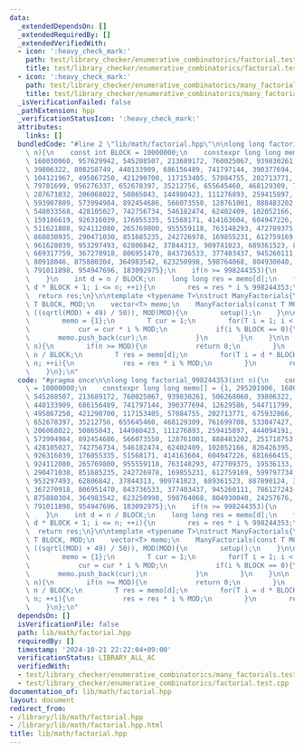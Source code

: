 ```yaml
---
data:
  _extendedDependsOn: []
  _extendedRequiredBy: []
  _extendedVerifiedWith:
  - icon: ':heavy_check_mark:'
    path: test/library_checker/enumerative_combinatorics/factorial.test.cpp
    title: test/library_checker/enumerative_combinatorics/factorial.test.cpp
  - icon: ':heavy_check_mark:'
    path: test/library_checker/enumerative_combinatorics/many_factorials.test.cpp
    title: test/library_checker/enumerative_combinatorics/many_factorials.test.cpp
  _isVerificationFailed: false
  _pathExtension: hpp
  _verificationStatusIcon: ':heavy_check_mark:'
  attributes:
    links: []
  bundledCode: "#line 2 \"lib/math/factorial.hpp\"\n\nlong long factorial_998244353(int\
    \ n){\n    const int BLOCK = 10000000;\n    constexpr long long memo[] = {1, 295201906,\
    \ 160030060, 957629942, 545208507, 213689172, 760025067, 939830261, 506268060,\
    \ 39806322, 808258749, 440133909, 686156489, 741797144, 390377694, 12629586, 544711799,\
    \ 104121967, 495867250, 421290700, 117153405, 57084755, 202713771, 675932866,\
    \ 79781699, 956276337, 652678397, 35212756, 655645460, 468129309, 761699708, 533047427,\
    \ 287671032, 206068022, 50865043, 144980423, 111276893, 259415897, 444094191,\
    \ 593907889, 573994984, 892454686, 566073550, 128761001, 888483202, 251718753,\
    \ 548033568, 428105027, 742756734, 546182474, 62402409, 102052166, 826426395,\
    \ 159186619, 926316039, 176055335, 51568171, 414163604, 604947226, 681666415,\
    \ 511621808, 924112080, 265769800, 955559118, 763148293, 472709375, 19536133,\
    \ 860830935, 290471030, 851685235, 242726978, 169855231, 612759169, 599797734,\
    \ 961628039, 953297493, 62806842, 37844313, 909741023, 689361523, 887890124, 380694152,\
    \ 669317759, 367270918, 806951470, 843736533, 377403437, 945260111, 786127243,\
    \ 80918046, 875880304, 364983542, 623250998, 598764068, 804930040, 24257676, 214821357,\
    \ 791011898, 954947696, 183092975};\n    if(n >= 998244353){\n        return 0;\n\
    \    }\n    int d = n / BLOCK;\n    long long res = memo[d];\n    for(int i =\
    \ d * BLOCK + 1; i <= n; ++i){\n        res = res * i % 998244353;\n    }\n  \
    \  return res;\n}\n\ntemplate <typename T>\nstruct ManyFactorials{\n    const\
    \ T BLOCK, MOD;\n    vector<T> memo;\n    ManyFactorials(const T MOD) : BLOCK((T)\
    \ ((sqrtl(MOD) + 49) / 50)), MOD(MOD){\n        setup();\n    }\n\n    void setup(){\n\
    \        memo = {1};\n        T cur = 1;\n        for(T i = 1; i < MOD; ++i){\n\
    \            cur = cur * i % MOD;\n            if(i % BLOCK == 0){\n         \
    \       memo.push_back(cur);\n            }\n        }\n    }\n\n    T factorial(T\
    \ n){\n        if(n >= MOD){\n            return 0;\n        }\n        T d =\
    \ n / BLOCK;\n        T res = memo[d];\n        for(T i = d * BLOCK + 1; i <=\
    \ n; ++i){\n            res = res * i % MOD;\n        }\n        return res;\n\
    \    }\n};\n"
  code: "#pragma once\n\nlong long factorial_998244353(int n){\n    const int BLOCK\
    \ = 10000000;\n    constexpr long long memo[] = {1, 295201906, 160030060, 957629942,\
    \ 545208507, 213689172, 760025067, 939830261, 506268060, 39806322, 808258749,\
    \ 440133909, 686156489, 741797144, 390377694, 12629586, 544711799, 104121967,\
    \ 495867250, 421290700, 117153405, 57084755, 202713771, 675932866, 79781699, 956276337,\
    \ 652678397, 35212756, 655645460, 468129309, 761699708, 533047427, 287671032,\
    \ 206068022, 50865043, 144980423, 111276893, 259415897, 444094191, 593907889,\
    \ 573994984, 892454686, 566073550, 128761001, 888483202, 251718753, 548033568,\
    \ 428105027, 742756734, 546182474, 62402409, 102052166, 826426395, 159186619,\
    \ 926316039, 176055335, 51568171, 414163604, 604947226, 681666415, 511621808,\
    \ 924112080, 265769800, 955559118, 763148293, 472709375, 19536133, 860830935,\
    \ 290471030, 851685235, 242726978, 169855231, 612759169, 599797734, 961628039,\
    \ 953297493, 62806842, 37844313, 909741023, 689361523, 887890124, 380694152, 669317759,\
    \ 367270918, 806951470, 843736533, 377403437, 945260111, 786127243, 80918046,\
    \ 875880304, 364983542, 623250998, 598764068, 804930040, 24257676, 214821357,\
    \ 791011898, 954947696, 183092975};\n    if(n >= 998244353){\n        return 0;\n\
    \    }\n    int d = n / BLOCK;\n    long long res = memo[d];\n    for(int i =\
    \ d * BLOCK + 1; i <= n; ++i){\n        res = res * i % 998244353;\n    }\n  \
    \  return res;\n}\n\ntemplate <typename T>\nstruct ManyFactorials{\n    const\
    \ T BLOCK, MOD;\n    vector<T> memo;\n    ManyFactorials(const T MOD) : BLOCK((T)\
    \ ((sqrtl(MOD) + 49) / 50)), MOD(MOD){\n        setup();\n    }\n\n    void setup(){\n\
    \        memo = {1};\n        T cur = 1;\n        for(T i = 1; i < MOD; ++i){\n\
    \            cur = cur * i % MOD;\n            if(i % BLOCK == 0){\n         \
    \       memo.push_back(cur);\n            }\n        }\n    }\n\n    T factorial(T\
    \ n){\n        if(n >= MOD){\n            return 0;\n        }\n        T d =\
    \ n / BLOCK;\n        T res = memo[d];\n        for(T i = d * BLOCK + 1; i <=\
    \ n; ++i){\n            res = res * i % MOD;\n        }\n        return res;\n\
    \    }\n};\n"
  dependsOn: []
  isVerificationFile: false
  path: lib/math/factorial.hpp
  requiredBy: []
  timestamp: '2024-10-21 22:22:04+09:00'
  verificationStatus: LIBRARY_ALL_AC
  verifiedWith:
  - test/library_checker/enumerative_combinatorics/many_factorials.test.cpp
  - test/library_checker/enumerative_combinatorics/factorial.test.cpp
documentation_of: lib/math/factorial.hpp
layout: document
redirect_from:
- /library/lib/math/factorial.hpp
- /library/lib/math/factorial.hpp.html
title: lib/math/factorial.hpp
---
```

